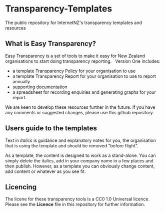 # Transparency-Templates
The public repository for InternetNZ's transparency templates and resources

## What is Easy Transparency? ##
Easy Transparency is a set of tools to make it easy for New Zealand
organisations to start doing transparency reporting.
 
Version One includes:
  * a template Transparency Policy for your organisation to use
  * a template Transparency Report for your organisation to use to report annually
  * supporting documentation  
  * a spreadsheet for recording enquiries and generating graphs for your report.

We are keen to develop these resources further in the future. If you have any comments or suggested changes, please use this github repository.

## Users guide to the templates ##
Text in *italics* is guidance and explanatory notes for you, the organisation that is using the template and should be removed "before flight".

As a template, the content is designed to work as a stand-alone. You can simply delete the italics, add in your company name in a few places and then publish. However, as a template you can obviously change content, add content or whatever as you see fit.

## Licencing ##
The licene for these transparency tools is a CC0 1.0 Universal licence. Please see the **Licence** file in this repository for further information.

